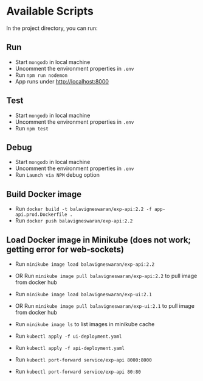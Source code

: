 # Available Scripts

In the project directory, you can run:

## Run

- Start `mongodb` in local machine
- Uncomment the environment properties in `.env`
- Run `npm run nodemon`
- App runs under [http://localhost:8000](http://localhost:8000)

## Test

- Start `mongodb` in local machine
- Uncomment the environment properties in `.env`
- Run `npm test`

## Debug

- Start `mongodb` in local machine
- Uncomment the environment properties in `.env`
- Run `Launch via NPM` debug option
<!-- - Run `Reify All` or `Reify One` debug options -->

## Build Docker image

- Run `docker build -t balavigneswaran/exp-api:2.2 -f app-api.prod.Dockerfile .`
- Run `docker push balavigneswaran/exp-api:2.2`

## Load Docker image in Minikube (does not work; getting error for web-sockets)

- Run `minikube image load balavigneswaran/exp-api:2.2`
- OR Run `minikube image pull balavigneswaran/exp-api:2.2` to pull image from docker hub

- Run `minikube image load balavigneswaran/exp-ui:2.1`
- OR Run `minikube image pull balavigneswaran/exp-ui:2.1` to pull image from docker hub

- Run `minikube image ls` to list images in minikube cache

- Run `kubectl apply -f ui-deployment.yaml`
- Run `kubectl apply -f api-deployment.yaml`
- Run `kubectl port-forward service/exp-api 8000:8000`
- Run `kubectl port-forward service/exp-api 80:80`

